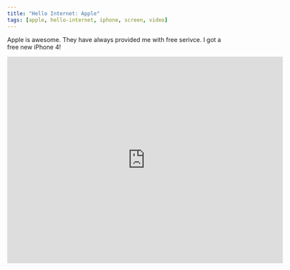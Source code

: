 ```yaml
---
title: "Hello Internet: Apple"
tags: [apple, hello-internet, iphone, screen, video]
---
```


Apple is awesome. They have always provided me with free serivce. I got a free new iPhone 4!

<div class="video vimeo"><iframe src="http://player.vimeo.com/video/14240017?title=0&amp;byline=0&amp;portrait=0&amp;color=f05b35" width="640" height="480" frameborder="0"></iframe></div>
